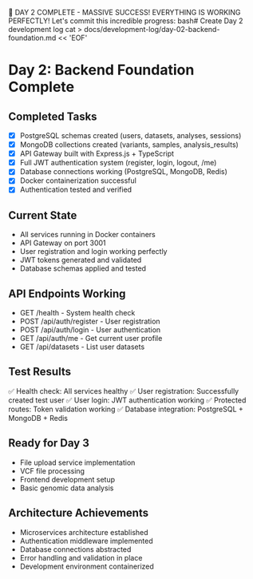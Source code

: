 🎉 DAY 2 COMPLETE - MASSIVE SUCCESS!
EVERYTHING IS WORKING PERFECTLY! Let's commit this incredible progress:
bash# Create Day 2 development log
cat > docs/development-log/day-02-backend-foundation.md << 'EOF'
# Day 2: Backend Foundation Complete

## Completed Tasks
- [x] PostgreSQL schemas created (users, datasets, analyses, sessions)
- [x] MongoDB collections created (variants, samples, analysis_results)
- [x] API Gateway built with Express.js + TypeScript
- [x] Full JWT authentication system (register, login, logout, /me)
- [x] Database connections working (PostgreSQL, MongoDB, Redis)
- [x] Docker containerization successful
- [x] Authentication tested and verified

## Current State
- All services running in Docker containers
- API Gateway on port 3001
- User registration and login working perfectly
- JWT tokens generated and validated
- Database schemas applied and tested

## API Endpoints Working
- GET /health - System health check
- POST /api/auth/register - User registration
- POST /api/auth/login - User authentication  
- GET /api/auth/me - Get current user profile
- GET /api/datasets - List user datasets

## Test Results
✅ Health check: All services healthy
✅ User registration: Successfully created test user
✅ User login: JWT authentication working
✅ Protected routes: Token validation working
✅ Database integration: PostgreSQL + MongoDB + Redis

## Ready for Day 3
- File upload service implementation
- VCF file processing
- Frontend development setup
- Basic genomic data analysis

## Architecture Achievements
- Microservices architecture established
- Authentication middleware implemented
- Database connections abstracted
- Error handling and validation in place
- Development environment containerized
